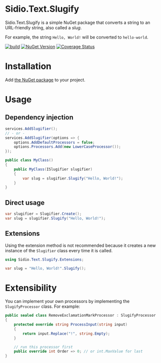 # Sidio.Text.Slugify
Sidio.Text.Slugify is a simple NuGet package that converts a string to an URL-friendly string, 
also called a _slug_.

For example, the string `Hello, World!` will be converted to `hello-world`.

[![build](https://github.com/marthijn/Sidio.Text.Slugify/actions/workflows/build.yml/badge.svg)](https://github.com/marthijn/Sidio.Text.Slugify/actions/workflows/build.yml)
[![NuGet Version](https://img.shields.io/nuget/v/Sidio.Text.Slugify)](https://www.nuget.org/packages/Sidio.Text.Slugify/)
[![Coverage Status](https://coveralls.io/repos/github/marthijn/Sidio.Text.Slugify/badge.svg?branch=main)](https://coveralls.io/github/marthijn/Sidio.Text.Slugify?branch=main)

# Installation
Add [the NuGet package](https://www.nuget.org/packages/Sidio.Text.Slugify/) to your project.

# Usage

## Dependency injection
```csharp
services.AddSlugifier();
// - or -
services.AddSlugifier(options => {
    options.AddDefaultProcessors = false;
    options.Processors.Add(new LowerCaseProcessor());
}); 
```

```csharp
public class MyClass()
{
    public MyClass(ISlugifier slugifier)
    {
        var slug = slugifier.Slugify("Hello, World!");
    }
}
```

## Direct usage
```csharp
var slugifier = Slugifier.Create();
var slug = slugifier.Slugify("Hello, World!");
```

## Extensions
Using the extension method is not recommended because it creates a new instance of 
the `Slugifier` class every time it is called.
```csharp
using Sidio.Text.Slugify.Extensions;

var slug = "Hello, World!".Slugify();
```

# Extensibility
You can implement your own processors by implementing the `SlugifyProcessor` class. For example:
```csharp
public sealed class RemoveExclamationMarkProcessor : SlugifyProcessor
{
    protected override string ProcessInput(string input)
    {
        return input.Replace("!", string.Empty);
    }

    // run this processor first
    public override int Order => 0; // or int.MaxValue for last
}
```